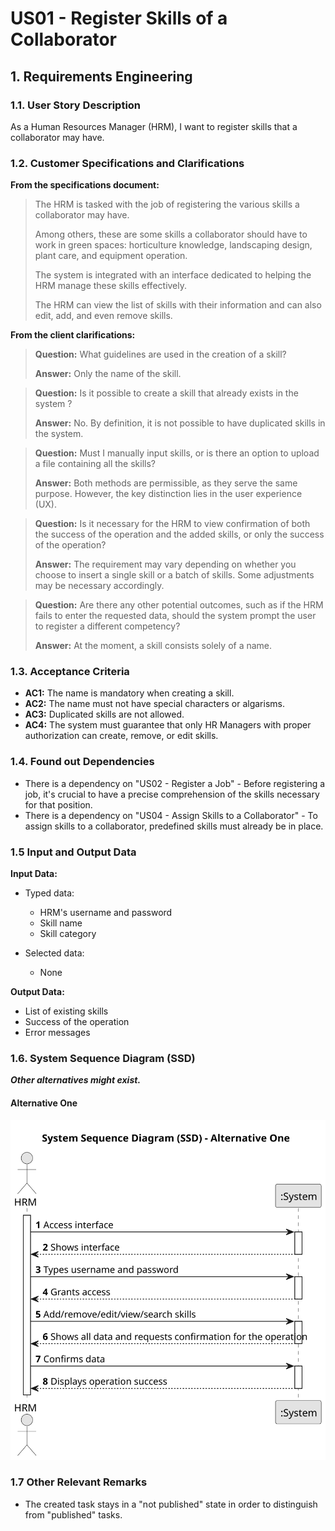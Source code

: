 # US01 - Register Skills of a Collaborator


## 1. Requirements Engineering

### 1.1. User Story Description

As a Human Resources Manager (HRM), I want to register skills that a
collaborator may have.

### 1.2. Customer Specifications and Clarifications 

**From the specifications document:**

> The HRM is tasked with the job of registering the various skills a collaborator may have.
> 
> Among others, these are some skills a collaborator should have to work in green spaces: horticulture knowledge, landscaping design, plant care, and equipment operation.
> 
> The system is integrated with an interface dedicated to helping the HRM manage these skills effectively.
> 
> The HRM can view the list of skills with their information and can also edit, add, and even remove skills.
 
**From the client clarifications:**

> **Question:** What guidelines are used in the creation of a skill?
>
> **Answer:** Only the name of the skill.

> **Question:** Is it possible to create a skill that already exists in the system ?
>
> **Answer:** No. By definition, it is not possible to have duplicated skills in the system.

>
> **Question:** Must I manually input skills, or is there an option to upload a file containing all the skills?
> 
> **Answer:** Both methods are permissible, as they serve the same purpose. However, the key distinction lies in the user experience (UX).

> 
> **Question:** Is it necessary for the HRM to view confirmation of both the success of the operation and the added skills, or only the success of the operation?
> 
> **Answer:** The requirement may vary depending on whether you choose to insert a single skill or a batch of skills. Some adjustments may be necessary accordingly.

> 
> **Question:** Are there any other potential outcomes, such as if the HRM fails to enter the requested data, should the system prompt the user to register a different competency?
> 
> **Answer:** At the moment, a skill consists solely of a name.

### 1.3. Acceptance Criteria

* **AC1:** The name is mandatory when creating a skill.
* **AC2:** The name must not have special characters or algarisms.
* **AC3:** Duplicated skills are not allowed.
* **AC4:** The system must guarantee that only HR Managers with proper authorization can create, remove, or edit skills.

### 1.4. Found out Dependencies

* There is a dependency on "US02 - Register a Job" - Before registering a job, it's crucial to have a precise comprehension of the skills necessary for that position.
* There is a dependency on "US04 - Assign Skills to a Collaborator" - To assign skills to a collaborator, predefined skills must already be in place.

### 1.5 Input and Output Data

**Input Data:**

* Typed data:
    * HRM's username and password
    * Skill name
    * Skill category
	
* Selected data:
    * None

**Output Data:**

* List of existing skills
* Success of the operation
* Error messages

### 1.6. System Sequence Diagram (SSD)

**_Other alternatives might exist._**

#### Alternative One

![System Sequence Diagram - Alternative One](svg/us006-system-sequence-diagram-alternative-one.svg)

### 1.7 Other Relevant Remarks

* The created task stays in a "not published" state in order to distinguish from "published" tasks.